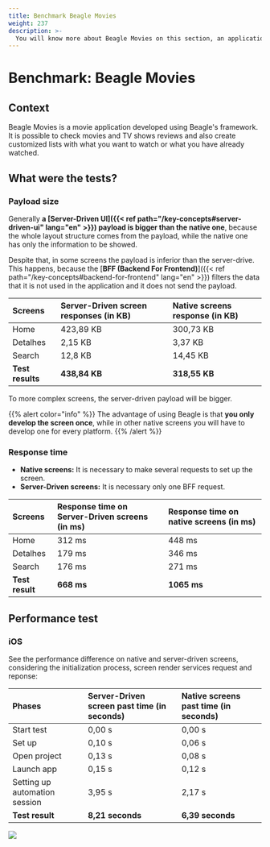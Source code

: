 ```yaml
---
title: Benchmark Beagle Movies
weight: 237
description: >-
  You will know more about Beagle Movies on this section, an application developed using Beagle.
---
```


# Benchmark: Beagle Movies

## Context

Beagle Movies is a movie application developed using Beagle's framework. It is possible to check movies and TV shows reviews and also create customized lists with what you want to watch or what you have already watched.

## What were the tests?

### Payload size

Generally **a [**Server-Driven UI**]({{< ref path="/key-concepts#server-driven-ui" lang="en" >}}) payload is bigger than the native one**, because the whole layout structure comes from the payload, while the native one has only the information to be showed.

Despite that, in some screens the payload is inferior than the server-drive. This happens, because the [**BFF \(Backend For Frontend\)**]({{< ref path="/key-concepts#backend-for-frontend" lang="en" >}}) filters the data that it is not used in the application and it does not send the payload.

| Screens          | Server-Driven screen responses \(in KB\) | Native screens response \(in KB\) |
| :--------------- | :--------------------------------------- | :-------------------------------- |
| Home             | 423,89 KB                                | 300,73 KB                         |
| Detalhes         | 2,15 KB                                  | 3,37 KB                           |
| Search           | 12,8 KB                                  | 14,45 KB                          |
| **Test results** | **438,84 KB**                            | **318,55 KB**                     |

To more complex screens, the server-driven payload will be bigger.

{{% alert color="info" %}}
The advantage of using Beagle is that **you only develop the screen once**, while in other native screens you will have to develop one for every platform.
{{% /alert %}}

### Response time

- **Native screens:** It is necessary to make several requests to set up the screen.
- **Server-Driven screens:** It is necessary only one BFF request.

| Screens         | Response time on Server-Driven screens \(in ms\) | Response time on native screens \(in ms\) |
| :-------------- | :----------------------------------------------- | :---------------------------------------- |
| Home            | 312 ms                                           | 448 ms                                    |
| Detalhes        | 179 ms                                           | 346 ms                                    |
| Search          | 176 ms                                           | 271 ms                                    |
| **Test result** | **668 ms**                                       | **1065 ms**                               |

## Performance test

### iOS

See the performance difference on native and server-driven screens, considering the initialization process, screen render services request and reponse:

| Phases                        | Server-Driven screen past time \(in seconds\) | Native screens past time \(in seconds\) |
| :---------------------------- | :-------------------------------------------- | :-------------------------------------- |
| Start test                    | 0,00 s                                        | 0,00 s                                  |
| Set up                        | 0,10 s                                        | 0,06 s                                  |
| Open project                  | 0,13 s                                        | 0,08 s                                  |
| Launch app                    | 0,15 s                                        | 0,12 s                                  |
| Setting up automation session | 3,95 s                                        | 2,17 s                                  |
| **Test result**               | **8,21 seconds**                              | **6,39 seconds**                        |

![](/shared/comparativo-ios-v1-1-.gif)
